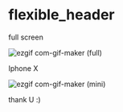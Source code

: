 # flexible_header

full screen

![ezgif com-gif-maker (full)](https://user-images.githubusercontent.com/67679081/102173015-6fd72f80-3edd-11eb-98b6-c7bbf5a4af36.gif)

Iphone X

![ezgif com-gif-maker (mini)](https://user-images.githubusercontent.com/67679081/102173045-82e9ff80-3edd-11eb-9181-c9b82998e4d4.gif)

thank U :)
